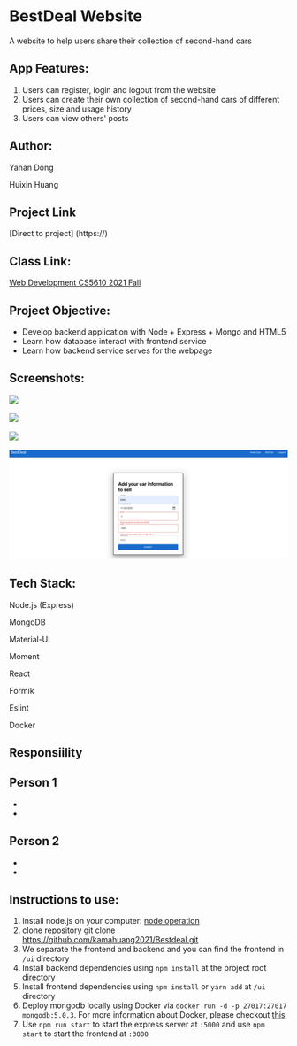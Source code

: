 # BestDeal Website
A website to help users share their collection of second-hand cars

## App Features:
1. Users can register, login and logout from the website
2. Users can create their own collection of second-hand cars
   of different prices, size and usage history
3. Users can view others' posts

## Author:
Yanan Dong

Huixin Huang

## Project Link
[Direct to project] (https://)

## Class Link:
[Web Development CS5610 2021 Fall](https://johnguerra.co/classes/webDevelopment_fall_2021/)


## Project Objective:
- Develop backend application with Node + Express + Mongo and HTML5
- Learn how database interact with frontend service
- Learn how backend service serves for the webpage

## Screenshots:
![](img/1.jpeg)

![](img/2.jpeg)

![](img/3.jpeg)

![](img/4.png)

## Tech Stack:
Node.js (Express)

MongoDB

Material-UI

Moment

React

Formik

Eslint

Docker

## Responsiility 
Person 1
-
-
-
Person 2
-
-
-


## Instructions to use:
1. Install node.js on your computer: [node operation](https://nodejs.org/en/download/)
2. clone repository git clone https://github.com/kamahuang2021/Bestdeal.git
3. We separate the frontend and backend and you can find the frontend in `/ui` directory 
4. Install backend dependencies using `npm install` at the project root directory
5. Install frontend dependencies using `npm install` or `yarn add` at `/ui` directory
6. Deploy mongodb locally using Docker via `docker run -d -p 27017:27017 mongodb:5.0.3`. For more information about Docker, please checkout [this](https://www.docker.com/get-started)
7. Use `npm run start` to start the express server at `:5000` and use `npm start` to start the frontend at `:3000`
